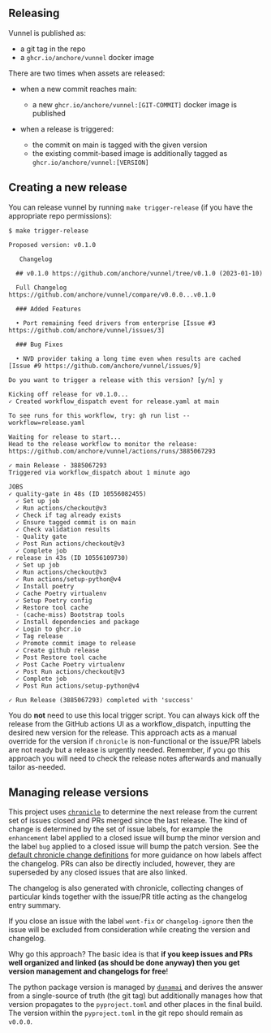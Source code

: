 ## Releasing

Vunnel is published as:
- a git tag in the repo
- a `ghcr.io/anchore/vunnel` docker image

There are two times when assets are released:

- when a new commit reaches main:
    - a new `ghcr.io/anchore/vunnel:[GIT-COMMIT]` docker image is published

- when a release is triggered:
    - the commit on main is tagged with the given version
    - the existing commit-based image is additionally tagged as `ghcr.io/anchore/vunnel:[VERSION]`


## Creating a new release

You can release vunnel by running `make trigger-release` (if you have the appropriate repo permissions):
```
$ make trigger-release

Proposed version: v0.1.0

   Changelog

  ## v0.1.0 https://github.com/anchore/vunnel/tree/v0.1.0 (2023-01-10)

  Full Changelog https://github.com/anchore/vunnel/compare/v0.0.0...v0.1.0

  ### Added Features

  • Port remaining feed drivers from enterprise [Issue #3 https://github.com/anchore/vunnel/issues/3]

  ### Bug Fixes

  • NVD provider taking a long time even when results are cached [Issue #9 https://github.com/anchore/vunnel/issues/9]

Do you want to trigger a release with this version? [y/n] y

Kicking off release for v0.1.0...
✓ Created workflow_dispatch event for release.yaml at main

To see runs for this workflow, try: gh run list --workflow=release.yaml

Waiting for release to start...
Head to the release workflow to monitor the release: https://github.com/anchore/vunnel/actions/runs/3885067293

✓ main Release · 3885067293
Triggered via workflow_dispatch about 1 minute ago

JOBS
✓ quality-gate in 48s (ID 10556082455)
  ✓ Set up job
  ✓ Run actions/checkout@v3
  ✓ Check if tag already exists
  ✓ Ensure tagged commit is on main
  ✓ Check validation results
  - Quality gate
  ✓ Post Run actions/checkout@v3
  ✓ Complete job
✓ release in 43s (ID 10556109730)
  ✓ Set up job
  ✓ Run actions/checkout@v3
  ✓ Run actions/setup-python@v4
  ✓ Install poetry
  ✓ Cache Poetry virtualenv
  ✓ Setup Poetry config
  ✓ Restore tool cache
  - (cache-miss) Bootstrap tools
  ✓ Install dependencies and package
  ✓ Login to ghcr.io
  ✓ Tag release
  ✓ Promote commit image to release
  ✓ Create github release
  ✓ Post Restore tool cache
  ✓ Post Cache Poetry virtualenv
  ✓ Post Run actions/checkout@v3
  ✓ Complete job
  ✓ Post Run actions/setup-python@v4

✓ Run Release (3885067293) completed with 'success'
```

You do **not** need to use this local trigger script. You can always kick off the release from the GitHub actions UI as a workflow_dispatch, inputting the desired new version for the release. This approach acts as a manual override for the version if `chronicle` is non-functional or the issue/PR labels are not ready but a release is urgently needed. Remember, if you go this approach you will need to check the release notes afterwards and manually tailor as-needed.

## Managing release versions

This project uses [`chronicle`](https://github.com/anchore/chronicle) to determine the next release from the current set of issues closed and PRs merged since the last release. The kind of change is determined by the set of issue labels, for example the `enhancement` label applied to a closed issue will bump the minor version and the label `bug` applied to a closed issue will bump the patch version. See the [default chronicle change definitions](https://github.com/anchore/chronicle#default-github-change-definitions) for more guidance on how labels affect the changelog. PRs can also be directly included, however, they are superseded by any closed issues that are also linked.

The changelog is also generated with chronicle, collecting changes of particular kinds together with the issue/PR title acting as the changelog entry summary.

If you close an issue with the label `wont-fix` or `changelog-ignore` then the issue will be excluded from consideration while creating the version and changelog.

Why go this approach? The basic idea is that **if you keep issues and PRs well organized and linked (as should be done anyway) then you get version management and changelogs for free**!

The python package version is managed by [`dunamai`](https://github.com/mtkennerly/dunamai) and derives the answer from a single-source of truth (the git tag) but additionally manages how that version propagates to the `pyproject.toml` and other places in the final build. The version within the `pyproject.toml` in the git repo should remain as `v0.0.0`.
